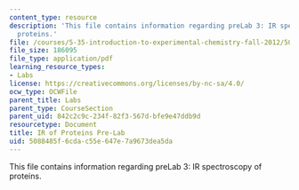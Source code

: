 ```yaml
---
content_type: resource
description: 'This file contains information regarding preLab 3: IR spectroscopy of
  proteins.'
file: /courses/5-35-introduction-to-experimental-chemistry-fall-2012/5088485f6cdac55e647e7a9673dea5da_MIT5_35F12_IR_ofProtPreLa3.pdf
file_size: 186095
file_type: application/pdf
learning_resource_types:
- Labs
license: https://creativecommons.org/licenses/by-nc-sa/4.0/
ocw_type: OCWFile
parent_title: Labs
parent_type: CourseSection
parent_uid: 842c2c9c-234f-82f3-567d-bfe9e47ddb9d
resourcetype: Document
title: IR of Proteins Pre-Lab
uid: 5088485f-6cda-c55e-647e-7a9673dea5da
---
```

This file contains information regarding preLab 3: IR spectroscopy of proteins.